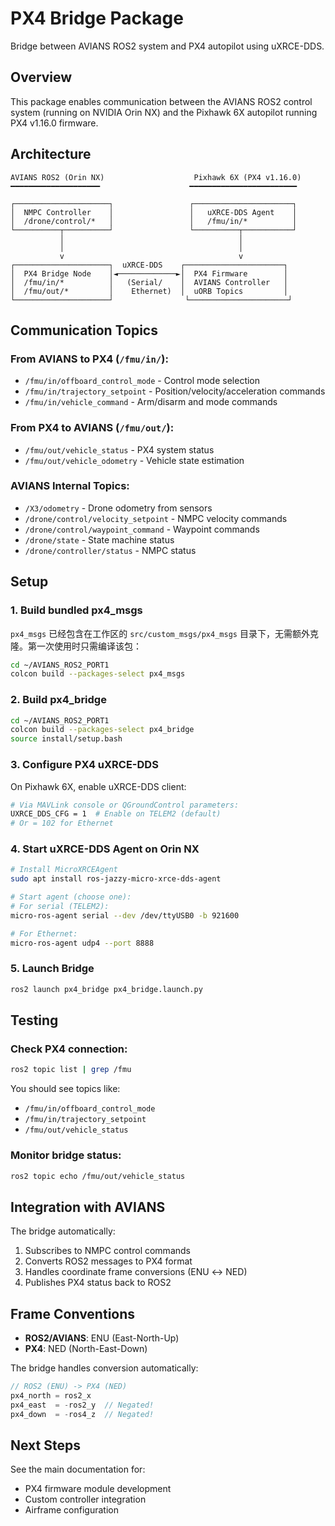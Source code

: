 # PX4 Bridge Package

Bridge between AVIANS ROS2 system and PX4 autopilot using uXRCE-DDS.

## Overview

This package enables communication between the AVIANS ROS2 control system (running on NVIDIA Orin NX) and the Pixhawk 6X autopilot running PX4 v1.16.0 firmware.

## Architecture

```
AVIANS ROS2 (Orin NX)                    Pixhawk 6X (PX4 v1.16.0)
━━━━━━━━━━━━━━━━━━━━                    ━━━━━━━━━━━━━━━━━━━━━━━━

┌─────────────────────┐                 ┌──────────────────────┐
│  NMPC Controller    │                 │   uXRCE-DDS Agent    │
│  /drone/control/*   │                 │   /fmu/in/*          │
└──────────┬──────────┘                 └──────────┬───────────┘
           │                                       │
           │                                       │
           v                                       v
┌─────────────────────┐  uXRCE-DDS    ┌──────────────────────┐
│  PX4 Bridge Node    │◄─────────────►│  PX4 Firmware        │
│  /fmu/in/*          │   (Serial/    │  AVIANS Controller   │
│  /fmu/out/*         │    Ethernet)  │  uORB Topics         │
└─────────────────────┘                └──────────────────────┘
```

## Communication Topics

### From AVIANS to PX4 (`/fmu/in/`):
- `/fmu/in/offboard_control_mode` - Control mode selection
- `/fmu/in/trajectory_setpoint` - Position/velocity/acceleration commands
- `/fmu/in/vehicle_command` - Arm/disarm and mode commands

### From PX4 to AVIANS (`/fmu/out/`):
- `/fmu/out/vehicle_status` - PX4 system status
- `/fmu/out/vehicle_odometry` - Vehicle state estimation

### AVIANS Internal Topics:
- `/X3/odometry` - Drone odometry from sensors
- `/drone/control/velocity_setpoint` - NMPC velocity commands
- `/drone/control/waypoint_command` - Waypoint commands
- `/drone/state` - State machine status
- `/drone/controller/status` - NMPC status

## Setup

### 1. Build bundled px4_msgs

`px4_msgs` 已经包含在工作区的 `src/custom_msgs/px4_msgs` 目录下，无需额外克隆。第一次使用时只需编译该包：

```bash
cd ~/AVIANS_ROS2_PORT1
colcon build --packages-select px4_msgs
```

### 2. Build px4_bridge

```bash
cd ~/AVIANS_ROS2_PORT1
colcon build --packages-select px4_bridge
source install/setup.bash
```

### 3. Configure PX4 uXRCE-DDS

On Pixhawk 6X, enable uXRCE-DDS client:

```bash
# Via MAVLink console or QGroundControl parameters:
UXRCE_DDS_CFG = 1  # Enable on TELEM2 (default)
# Or = 102 for Ethernet
```

### 4. Start uXRCE-DDS Agent on Orin NX

```bash
# Install MicroXRCEAgent
sudo apt install ros-jazzy-micro-xrce-dds-agent

# Start agent (choose one):
# For serial (TELEM2):
micro-ros-agent serial --dev /dev/ttyUSB0 -b 921600

# For Ethernet:
micro-ros-agent udp4 --port 8888
```

### 5. Launch Bridge

```bash
ros2 launch px4_bridge px4_bridge.launch.py
```

## Testing

### Check PX4 connection:
```bash
ros2 topic list | grep /fmu
```

You should see topics like:
- `/fmu/in/offboard_control_mode`
- `/fmu/in/trajectory_setpoint`
- `/fmu/out/vehicle_status`

### Monitor bridge status:
```bash
ros2 topic echo /fmu/out/vehicle_status
```

## Integration with AVIANS

The bridge automatically:
1. Subscribes to NMPC control commands
2. Converts ROS2 messages to PX4 format
3. Handles coordinate frame conversions (ENU ↔ NED)
4. Publishes PX4 status back to ROS2

## Frame Conventions

- **ROS2/AVIANS**: ENU (East-North-Up)
- **PX4**: NED (North-East-Down)

The bridge handles conversion automatically:
```cpp
// ROS2 (ENU) -> PX4 (NED)
px4_north = ros2_x
px4_east  = -ros2_y  // Negated!
px4_down  = -ros4_z  // Negated!
```

## Next Steps

See the main documentation for:
- PX4 firmware module development
- Custom controller integration
- Airframe configuration
